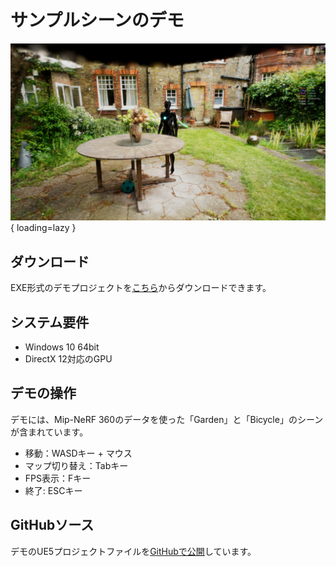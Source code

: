 # サンプルシーンのデモ

![](images/demo1280.png){ loading=lazy }  

## ダウンロード

EXE形式のデモプロジェクトを[こちら](https://s3.ap-northeast-1.wasabisys.com/whisperrealtime/3dGaussiansPluginDemo-v1.0.zip)からダウンロードできます。

## システム要件

- Windows 10 64bit
- DirectX 12対応のGPU

## デモの操作

デモには、Mip-NeRF 360のデータを使った「Garden」と「Bicycle」のシーンが含まれています。

- 移動：WASDキー + マウス
- マップ切り替え：Tabキー
- FPS表示：Fキー
- 終了: ESCキー

## GitHubソース

デモのUE5プロジェクトファイルを[GitHubで公開](https://github.com/Akiya-Research-Institute/3dGaussiansPlugin-Demo)しています。
